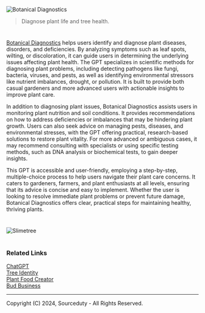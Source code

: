 ![Botanical Diagnostics](https://github.com/user-attachments/assets/32ec7e97-cada-48e6-9b6d-84f144258809)

> Diagnose plant life and tree health.

#

[Botanical Diagnostics](https://chatgpt.com/g/g-3Rh5ehtlE-botanical-diagnostics) helps users identify and diagnose plant diseases, disorders, and deficiencies. By analyzing symptoms such as leaf spots, wilting, or discoloration, it can guide users in determining the underlying issues affecting plant health. The GPT specializes in scientific methods for diagnosing plant problems, including detecting pathogens like fungi, bacteria, viruses, and pests, as well as identifying environmental stressors like nutrient imbalances, drought, or pollution. It is built to provide both casual gardeners and more advanced users with actionable insights to improve plant care.

In addition to diagnosing plant issues, Botanical Diagnostics assists users in monitoring plant nutrition and soil conditions. It provides recommendations on how to address deficiencies or imbalances that may be hindering plant growth. Users can also seek advice on managing pests, diseases, and environmental stresses, with the GPT offering practical, research-based solutions to restore plant vitality. For more advanced or ambiguous cases, it may recommend consulting with specialists or using specific testing methods, such as DNA analysis or biochemical tests, to gain deeper insights.

This GPT is accessible and user-friendly, employing a step-by-step, multiple-choice process to help users navigate their plant care concerns. It caters to gardeners, farmers, and plant enthusiasts at all levels, ensuring that its advice is concise and easy to implement. Whether the user is looking to resolve immediate plant problems or prevent future damage, Botanical Diagnostics offers clear, practical steps for maintaining healthy, thriving plants.

#
![Slimetree](https://github.com/user-attachments/assets/61869936-7dfe-48cb-918d-34aeb6969fb1)

#
### Related Links

[ChatGPT](https://github.com/sourceduty/ChatGPT)
<br>
[Tree Identity](https://github.com/sourceduty/Tree_Identity)
<br>
[Plant Food Creator](https://github.com/sourceduty/Plant_Food_Creator)
<br>
[Bud Business](https://github.com/sourceduty/Bud_Business)

***
Copyright (C) 2024, Sourceduty - All Rights Reserved.
